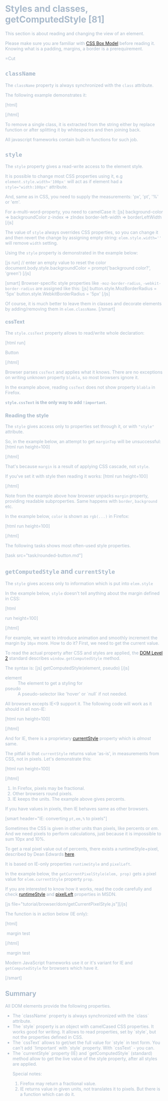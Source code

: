
# Styles and classes, getComputedStyle [81]

This section is about reading and changing the view of an element.

Please make sure you are familiar with <a href="http://www.w3.org/TR/CSS2/box.html">CSS Box Model</a> before reading it. Knowing what is a padding, margins, a border is a prerequirement.

=Cut


## `className`   

The `className` property is always synchronized with the `class` attribute.

The following example demonstrates it:

[html]
<body class="class1 class2">
<script>
  alert(document.body.className)
  document.body.className += ' class3'
</script>
</body>
[/html]

To remove a single class, it is extracted from the string either by replace function or after splitting it by whitespaces and then joining back. 

All javascript frameworks contain built-in functions for such job.


## `style`   

The `style` property gives a read-write access to the element style.

It is possible to change most CSS properties using it, e.g `element.style.width='100px'` will act as if element had a `style="width:100px"` attribute.

And, same as in CSS, you need to supply the measurements: 'px', 'pt', '%' or 'em'.

For a-multi-word-property, you need to camelCase it:
[js]
background-color  => backgroundColor
z-index           => zIndex
border-left-width => borderLeftWidth
[/js] 

The value of `style` always overrides CSS properties, so you can change it and then revert the change by assigning empty string: `elem.style.width=''` will remove `width` setting.

Using the `style` property is demonstrated in the example below:

[js run]
// enter an empty value to reset the color
document.body.style.backgroundColor = prompt('background color?', 'green')
[/js]

[smart]
Browser-specific style properties like `-moz-border-radius`, `-webkit-border-radius` are assigned like this:
[js]
button.style.MozBorderRadius = '5px'
button.style.WebkitBorderRadius = '5px'
[/js]

Of course, it is much better to leave them in classes and decorate elements by adding/removing them in `elem.className`.
[/smart]



### cssText   

The `style.cssText` property allows to read/write whole declaration:

[html run]
<div>Button</div>

<script>
  var div = document.body.children[0]
 
  div.style.cssText='*!*color: red !important;*/!* \
    background-color: yellow; \
    width: 100px; \
    text-align: center; \
    *!*blabla: 5; \*/!*
  '

  alert(div.style.cssText)
</script>
[/html]

Browser parses `cssText` and applies what it knows. There are no exceptions on writing unknown property `blabla`, so most browsers  ignore it.

In the example above, reading `cssText` does not show property `blabla` in Firefox.

<b>`style.cssText` is the only way to add `!important`.</b> 



### Reading the style   

The `style` gives access only to properties set through it, or with `"style"` attribute.

So, in the example below, an attempt to get `marginTop` will be unsuccessful:
[html run height=100]
<style>
  body { margin: 10px }
</style>
<body>
  <script> 
    alert(document.body.style.marginTop) 
  </script>
</body>
[/html]

That's because `margin` is a result of applying CSS cascade, not `style`.

If you've set it with style then reading it works:
[html run height=100]
<style>
  body { margin: 10px }
</style>
<body>
  <script> 
    document.body.style.margin = '20px'
    alert(document.body.style.marginTop) 
  </script>
</body>
[/html]

Note from the example above how browser unpacks `margin` property, providing readable subproperties. Same happens with `border`, `background` etc.

In the example below, `color` is shown as `rgb(...)` in Firefox:

[html run height=100]
<body style="color:#abc">
  <script> 
    alert(document.body.style.color)  // rgb(170, 187, 204)
  </script>
</body>
[/html]

The following tasks shows most often-used style properties. 

[task src="task/rounded-button.md"]


## `getComputedStyle` and `currentStyle`   

The `style` gives access only to information which is put into `elem.style` 

In the example below, `style` doesn't tell anything about the margin defined in CSS:

[html

 run height=100]
<style>
  body { margin: 10px }
</style>
<body>

  <script> 
    alert(document.body.style.marginTop) 
  </script>

</body>
[/html]

For example, we want to introduce animation and smoothly increment the margin by `10px` more. How to do it? First, we need to get the current value.

To read the actual property after CSS and styles are applied, the <a href="http://www.w3.org/TR/2000/REC-DOM-Level-2-Style-20001113/css.html">DOM Level 2</a> standard describes `window.getComputedStyle` method.

The syntax is:
[js]
getComputedStyle(element, pseudo)
[/js]

<dl>
<dt>element</dt>
<dd>The element to get a styling for</dd>
<dt>pseudo</dt>
<dd>A pseudo-selector like 'hover' or `null` if not needed.</dd>
</dl>

All browsers excepts IE<9 support it. The following code will work as it should in all non-IE:

[html run height=100]
<style>
  body { margin: 10px }
</style>
<body>

  <script> 
    var computedStyle = getComputedStyle(document.body, null)
    alert(computedStyle.marginTop) 
  </script>

</body>
[/html]

And for IE, there is a proprietary <a href="http://msdn.microsoft.com/en-us/library/ms536497.aspx">currentStyle</a> property which is <i>almost</i> same.

The pitfall is that `currentStyle` returns value 'as-is', in measurements from CSS, not in pixels. 
Let's demonstrate this:

[html run height=100]
<style>
  body { margin: 10% }
</style>
<body>
  <script> 
    if (window.getComputedStyle) {
      var computedStyle = getComputedStyle(document.body, null)
    } else {
      computedStyle = document.body.currentStyle
    }
    alert(computedStyle.marginTop) 
  </script>
</body>
[/html]

<ol><li>In Firefox, pixels may be fractional.</li>
<li>Other browsers round pixels.</li>
<li>IE keeps the units. The example above gives percents.</li>
</ol>

If you have values in pixels, then IE behaves same as other browsers.


[smart header="IE: converting `pt,em,%` to pixels"]

Sometimes the CSS is given in other units than pixels, like percents or <i>em</i>. And we need pixels to perform calculations, just because it is impossible to sum 10px and 10%.

To get a real pixel value out of percents, there exists a runtimeStyle+pixel, described by Dean Edwards <a href="http://erik.eae.net/archives/2007/07/27/18.54.15/#comment-102291">here</a>.

It is based on IE-only properties `runtimeStyle` and `pixelLeft`. 

In the example below, the `getCurrentPixelStyle(elem, prop)` gets a pixel value for `elem.currentStyle` property `prop`.

If you are interested to know how it works, read the code carefully and check <a href="http://msdn.microsoft.com/en-us/library/ms535889(v=vs.85).aspx">runtimeStyle</a> and <a href="http://msdn.microsoft.com/en-us/library/ms531129%28VS.85%29.aspx">pixelLeft</a> properties in MSDN. 

[js file="tutorial/browser/dom/getCurrentPixelStyle.js"][/js]
<script src="/files/tutorial/browser/dom/getCurrentPixelStyle.js"></script>

The function is in action below (IE only):

[html]
<style> #margin-test { margin: 1% } </style>
<div id="margin-test">margin test</div>

<script>
  var elem = document.getElementById('margin-test')
  if (elem.currentStyle) // IE
    document.write(getCurrentPixelStyle(elem, 'marginTop')) 
  else 
    document.write('Open the page in IE please')
</script>
[/html]
<style> #margin-test { margin: 1% } </style>
<div id="margin-test">margin test</div>

<script>
  var elem = document.getElementById('margin-test')
  if (elem.currentStyle) // IE
    document.write(getCurrentPixelStyle(elem, 'marginTop')) 
  else 
    document.write('Open the page in IE please')
</script>

Modern JavaScript frameworks use it or it's variant for IE and `getComputedStyle` for browsers which have it.

[/smart]


## Summary   

All DOM elements provide the following properties.

<ul>
<li>The `className` property is always synchronized with the `class` attribute.</li>
<li>The `style` property is an object with camelCased CSS properties. It works good for writing. It allows to read properties, set by `style`, but not the properties defined in CSS.
</li>
<li>The `cssText` allows to get/set the full value for `style` in text form. You can't add `!important` with `style` property. With `cssText` - you can.</li>

<li>The `currentStyle` property (IE) and `getComputedStyle` (standard) method allow to get the live value of the style property, after all styles are applied.

Special notes:
<ol>
<li>Firefox may return a fractional value.</li>
<li>IE returns value in given units, not translates it to pixels. But there is a function which can do it.</li>
</ol>
</ul>

